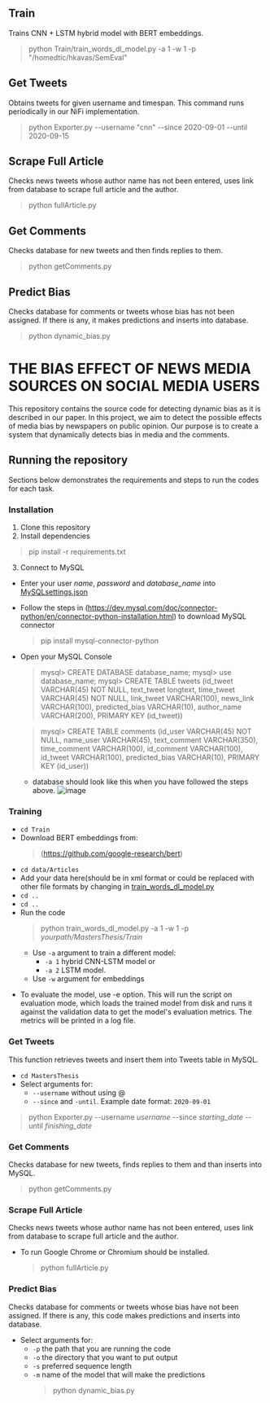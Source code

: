 
## Train
Trains CNN + LSTM hybrid model with BERT embeddings.
> python Train/train_words_dl_model.py -a 1 -w 1 -p "/homedtic/hkavas/SemEval" 

## Get Tweets
Obtains tweets for given username and timespan. This command runs periodically in our NiFi implementation.
> python Exporter.py --username "cnn" --since 2020-09-01 --until 2020-09-15

## Scrape Full Article
Checks news tweets whose author name has not been entered, uses link from database to scrape full article and the author.
> python fullArticle.py

## Get Comments
Checks database for new tweets and then finds replies to them.
> python getComments.py 

## Predict Bias
Checks database for comments or tweets whose bias has not been assigned. If there is any, it makes predictions and inserts into database.
> python dynamic_bias.py

# THE BIAS EFFECT OF NEWS MEDIA SOURCES ON SOCIAL MEDIA USERS
This repository contains the source code for detecting dynamic bias as it is described in our paper.
In this project, we aim to detect the possible effects of media bias by newspapers on public opinion. Our purpose is to create a system that dynamically detects bias in media and the comments.

## Running the repository
Sections below demonstrates the requirements and steps to run the codes for each task.
### Installation
1. Clone this repository
2. Install dependencies
  > pip install -r requirements.txt
3. Connect to MySQL
  - Enter your user *name*, *password* and *database_name* into [MySQLsettings.json](https://github.com/hmtkvs/MastersThesis/blob/master/MySQLsettings.json)
  - Follow the steps in (https://dev.mysql.com/doc/connector-python/en/connector-python-installation.html) to download MySQL connector 
    > pip install mysql-connector-python
  - Open your MySQL Console
    > mysql> CREATE DATABASE database_name;
    > mysql> use database_name;
    > mysql> CREATE TABLE tweets (id_tweet VARCHAR(45) NOT NULL, text_tweet longtext,
       time_tweet VARCHAR(45) NOT NULL, link_tweet VARCHAR(100), news_link VARCHAR(100), predicted_bias VARCHAR(10), author_name VARCHAR(200), PRIMARY KEY (id_tweet))
       
    > mysql> CREATE TABLE comments (id_user VARCHAR(45) NOT NULL, name_user VARCHAR(45),
       text_comment VARCHAR(350), time_comment VARCHAR(100), id_comment VARCHAR(100), id_tweet VARCHAR(100), predicted_bias VARCHAR(10), PRIMARY KEY (id_user))
    * database should look like this when you have followed the steps above.
    ![image](https://user-images.githubusercontent.com/56079783/93386616-410ed600-f868-11ea-9d2e-c0e36d2df4db.png)
         
### Training
- `cd Train`
- Download BERT embeddings from:
  > (https://github.com/google-research/bert)
- `cd data/Articles`
- Add your data here(should be in xml format or could be replaced with other file formats by changing in [train_words_dl_model.py](https://github.com/hmtkvs/MastersThesis/blob/master/Train/train_words_dl_model.py)
- `cd ..`
- `cd ..`
- Run the code
  > python train_words_dl_model.py -a 1 -w 1 -p *yourpath/MastersThesis/Train*
  - Use `-a` argument to train a different model:
    * `-a 1` hybrid CNN-LSTM model or
    * `-a 2` LSTM model.
  - Use `-w` argument for embeddings

* To evaluate the model, use -e option. This will run the script on evaluation mode, which loads the trained model from disk and runs it against the validation data to get  the model's evaluation metrics. The metrics will be printed in a log file.

### Get Tweets
This function retrieves tweets and insert them into Tweets table in MySQL.
- `cd MastersThesis`
- Select arguments for:
  * `--username` without using @
  * `--since` and `-until`. Example date format: `2020-09-01`
> python Exporter.py --username *username* --since *starting_date* --until *finishing_date* 

### Get Comments
Checks database for new tweets, finds replies to them and than inserts into MySQL.
> python getComments.py 

### Scrape Full Article
Checks news tweets whose author name has not been entered, uses link from database to scrape full article and the author.
* To run Google Chrome or Chromium should be installed.
  > python fullArticle.py
  
### Predict Bias
Checks database for comments or tweets whose bias have not been assigned. If there is any, this code makes predictions and inserts into database.
- Select arguments for:
  * `-p` the path that you are running the code
  * `-o` the directory that you want to put output
  * `-s` preferred sequence length
  * `-m` name of the model that will make the predictions
    > python dynamic_bias.py








